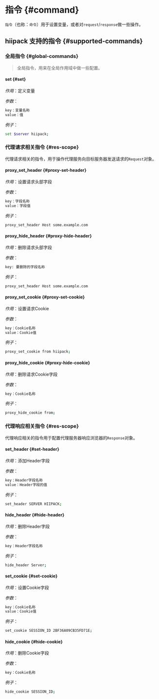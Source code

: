 # 指令 {#command}

`指令`（也称：`命令`）用于设置变量，或者对`request`\/`response`做一些操作。

## hiipack 支持的指令 {#supported-commands}

### 全局指令 {#global-commands}

> 全局指令，用来在全局作用域中做一些配置。

#### set {#set}

_作用_：定义变量

_参数_：

```bash
key：变量名称
value：值
```

_例子_：

```bash
set $server hiipack;
```

### 代理请求相关指令 {#res-scope}

代理请求相关的指令，用于操作代理服务向目标服务器发送请求的`Request`对象。

#### proxy\_set\_header {#proxy-set-header}

_作用_：设置请求头部字段

_参数_：

```bash
key：字段名称
value：字段值
```

_例子_：

```bash
proxy_set_header Host some.example.com
```

#### proxy\_hide\_header {#proxy-hide-header}

_作用_：删除请求头部字段

_参数_：

```bash
key: 要删除的字段名称
```

_例子_：

```bash
proxy_set_header Host some.example.com
```

#### proxy\_set\_cookie {#proxy-set-cookie}

_作用_：设置请求Cookie

_参数_：

```bash
key：Cookie名称
value：Cookie值
```

_例子_：

```bash
proxy_set_cookie from hiipack;
```

#### proxy\_hide\_cookie {#proxy-hide-cookie}

_作用_：删除请求Cookie字段

_参数_：

```bash
key：Cookie名称
```

_例子_：

```bash
proxy_hide_cookie from;
```

### 代理响应相关指令 {#res-scope}

代理响应相关的指令用于配置代理服务器响应浏览器的`Response`对象。

#### set\_header {#set-header}

_作用_：添加Header字段

_参数_：

```bash
key：Header字段名称
value：Header字段的值
```

_例子_：

```bash
set_header SERVER HIIPACK;
```

#### hide\_header {#hide-header}

_作用_：删除Header字段

_参数_：

```bash
key：Header字段名称
```

_例子_：

```bash
hide_header Server;
```

#### set\_cookie {#set-cookie}

_作用_：设置Cookie字段

_参数_：

```bash
key：Cookie名称
value：Cookie值
```

_例子_：

```bash
set_cookie SESSION_ID 2BF36A09CB35FD71E;
```

#### hide\_cookie {#hide-cookie}

_作用_：删除Cookie字段

_参数_：

```bash
key：Cookie名称
```

_例子_：

```bash
hide_cookie SESSION_ID;
```

